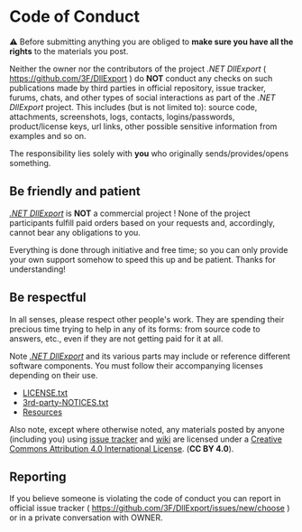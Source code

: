 # Code of Conduct

⚠ Before submitting anything you are obliged to **make sure you have all the rights** to the materials you post.

Neither the owner nor the contributors of the project *.NET DllExport* ( https://github.com/3F/DllExport ) do **NOT** conduct any checks on such publications made by third parties in official repository, issue tracker, furums, chats, and other types of social interactions as part of the *.NET DllExport* project. This includes (but is not limited to): source code, attachments, screenshots, logs, contacts, logins/passwords, product/license keys, url links, other possible sensitive information from examples and so on.

The responsibility lies solely with **you** who originally sends/provides/opens something.

## Be friendly and patient

[*.NET DllExport*](https://github.com/3F/DllExport) is **NOT** a commercial project ! None of the project participants fulfill paid orders based on your requests and, accordingly, cannot bear any obligations to you.

Everything is done through initiative and free time; so you can only provide your own support somehow to speed this up and be patient. Thanks for understanding!

## Be respectful

In all senses, please respect other people's work. They are spending their precious time trying to help in any of its forms: from source code to answers, etc., even if they are not getting paid for it at all.

Note [*.NET DllExport*](https://github.com/3F/DllExport) and its various parts may include or reference different software components. You must follow their accompanying licenses depending on their use.

* [LICENSE.txt](LICENSE.txt)
* [3rd-party-NOTICES.txt](3rd-party-NOTICES.txt)
* [Resources](Resources)

Also note, except where otherwise noted, any materials posted by anyone (including you) using [issue tracker](https://github.com/3F/DllExport/issues) and [wiki](https://github.com/3F/DllExport/wiki) are licensed under a [Creative Commons Attribution 4.0 International License](https://creativecommons.org/licenses/by/4.0/). (**CC BY 4.0**).

## Reporting

If you believe someone is violating the code of conduct you can report in official issue tracker ( https://github.com/3F/DllExport/issues/new/choose ) or in a private conversation with OWNER.
